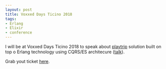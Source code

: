 ```yaml
---
layout: post
title: Voxxed Days Ticino 2018
tags:
- Erlang
- Elixir
- conference
---
```


<p>I will be at Voxxed Days Ticino 2018 to speak about <a href="http://www.play-trip.com/it/">playtrip</a> solution built on top o Erlang technology using CQRS/ES architecure (<a href="https://cfpvdt18.confinabox.com/talk/OEU-1420/Playtrip:_a_CQRS%2FES_architecture_in_Erlang">talk</a>).</p>
<p>Grab yout ticket <a href="https://voxxeddays.com/ticino/">here</a>.</p>
